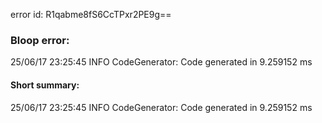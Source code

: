 error id: R1qabme8fS6CcTPxr2PE9g==
### Bloop error:

25/06/17 23:25:45 INFO CodeGenerator: Code generated in 9.259152 ms
#### Short summary: 

25/06/17 23:25:45 INFO CodeGenerator: Code generated in 9.259152 ms